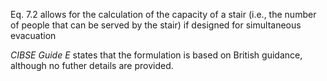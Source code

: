 Eq. 7.2 allows for the calculation of the
capacity of a stair (i.e., the number of people
that can be served by the stair) if designed for simultaneous
evacuation 

_CIBSE Guide E_ states that the formulation is based on
British guidance, although no futher details are provided.